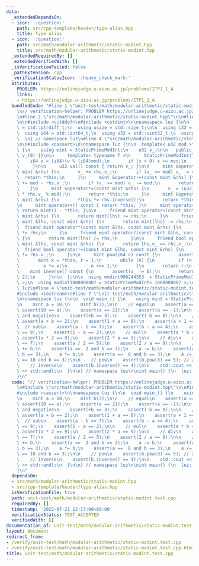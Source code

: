 ```yaml
---
data:
  _extendedDependsOn:
  - icon: ':question:'
    path: src/cpp-template/header/type-alias.hpp
    title: Type alias
  - icon: ':question:'
    path: src/math/modular-arithmetic/static-modint.hpp
    title: src/math/modular-arithmetic/static-modint.hpp
  _extendedRequiredBy: []
  _extendedVerifiedWith: []
  _isVerificationFailed: false
  _pathExtension: cpp
  _verificationStatusIcon: ':heavy_check_mark:'
  attributes:
    PROBLEM: https://onlinejudge.u-aizu.ac.jp/problems/ITP1_1_A
    links:
    - https://onlinejudge.u-aizu.ac.jp/problems/ITP1_1_A
  bundledCode: "#line 1 \"unit-test/math/modular-arithmetic/static-modint.test.cpp\"\
    \n// verification-helper: PROBLEM https://onlinejudge.u-aizu.ac.jp/problems/ITP1_1_A\n\
    \n#line 2 \"src/math/modular-arithmetic/static-modint.hpp\"\n\n#line 2 \"src/cpp-template/header/type-alias.hpp\"\
    \n\n#include <cstddef>\n#include <cstdint>\n\nnamespace luz {\n\n  using isize\
    \ = std::ptrdiff_t;\n  using usize = std::size_t;\n\n  using i32 = std::int32_t;\n\
    \  using i64 = std::int64_t;\n  using u32 = std::uint32_t;\n  using u64 = std::uint64_t;\n\
    \  \n} // namespace luz\n#line 4 \"src/math/modular-arithmetic/static-modint.hpp\"\
    \n\n#include <cassert>\n\nnamespace luz {\n\n  template< u32 mod >\n  class StaticPrimeModInt\
    \ {\n    using mint = StaticPrimeModInt;\n    u32 v_;\n\n   public:\n     StaticPrimeModInt():\
    \ v_(0) {}\n\n     template< typename T >\n     StaticPrimeModInt(T v) {\n   \
    \    i64 x = (i64)(v % (i64)mod);\n       if (x < 0) x += mod;\n       v_ = (u32)x;\n\
    \     }\n\n     u32 val() const { return v_; }\n\n     mint &operator+=(const\
    \ mint &rhs) {\n       v_ += rhs.v_;\n       if (v_ >= mod) v_ -= mod;\n     \
    \  return *this;\n     }\n     mint &operator-=(const mint &rhs) {\n       v_\
    \ += mod - rhs.v_;\n       if (v_ >= mod) v_ -= mod;\n       return *this;\n \
    \    }\n     mint &operator*=(const mint &rhs) {\n       v_ = (u32)(u64(1) * v_\
    \ * rhs.v_ % mod);\n       return *this;\n     }\n     mint &operator/=(const\
    \ mint &rhs) {\n       *this *= rhs.inverse();\n       return *this;\n     }\n\
    \n     mint operator+() const { return *this; }\n     mint operator-() const {\
    \ return mint() - *this; }\n\n     friend mint operator+(const mint &lhs, const\
    \ mint &rhs) {\n       return mint(lhs) += rhs;\n     }\n     friend mint operator-(const\
    \ mint &lhs, const mint &rhs) {\n       return mint(lhs) -= rhs;\n     }\n   \
    \  friend mint operator*(const mint &lhs, const mint &rhs) {\n       return mint(lhs)\
    \ *= rhs;\n     }\n     friend mint operator/(const mint &lhs, const mint &rhs)\
    \ {\n       return mint(lhs) /= rhs;\n     }\n\n     friend bool operator==(const\
    \ mint &lhs, const mint &rhs) {\n       return lhs.v_ == rhs.v_;\n     }\n   \
    \  friend bool operator!=(const mint &lhs, const mint &rhs) {\n       return lhs.v_\
    \ != rhs.v_;\n     }\n\n     mint pow(i64 n) const {\n       assert(0 <= n);\n\
    \       mint x = *this, r = 1;\n       while (n) {\n         if (n & 1) r *= x;\n\
    \         x *= x;\n         n >>= 1;\n       }\n       return r;\n     }\n\n \
    \    mint inverse() const {\n       assert(v_ != 0);\n       return pow(mod -\
    \ 2);\n     }\n\n  };\n\n  using modint998244353  = StaticPrimeModInt< 998244353\
    \ >;\n  using modint1000000007 = StaticPrimeModInt< 1000000007 >;\n\n} // namespace\
    \ luz\n#line 4 \"unit-test/math/modular-arithmetic/static-modint.test.cpp\"\n\n\
    #include <iostream>\n#line 7 \"unit-test/math/modular-arithmetic/static-modint.test.cpp\"\
    \n\nnamespace luz {\n\n  void main_() {\n    using mint = StaticPrimeModInt<11>;\n\
    \n    mint a = 10;\n    mint b(3);\n\n    // equal\n    assert(a == 10);\n   \
    \ assert(10 == a);\n    assert(a == 21);\n    assert(a == -1);\n\n    // positive\
    \ and negative\n    assert(+b == 3);\n    assert(-b == 8);\n\n    // add\n   \
    \ assert(a + b == 2);\n    assert(1 + a == 0);\n    assert(a + 1 == 0);\n\n  \
    \  // sub\n    assert(a - b == 7);\n    assert(b - a == 4);\n    assert(a - 1\
    \ == 9);\n    assert(1 - a == 2);\n\n    // mul\n    assert(a * b == 8);\n   \
    \ assert(a * 2 == 9);\n    assert(2 * a == 9);\n\n    // div\n    assert(a / b\
    \ == 7);\n    assert(a / 2 == 5);\n    assert(2 / a == 9);\n\n    // @=\n    a\
    \ += b;\n    assert(a ==  2 and b == 3);\n    a -= b;\n    assert(a == 10 and\
    \ b == 3);\n    a *= b;\n    assert(a ==  8 and b == 3);\n    a /= b;\n    assert(a\
    \ == 10 and b == 3);\n\n    // pow\n    assert(b.pow(3) == 5); // 27 mod 11\n\n\
    \    // inverse\n    assert(b.inverse() == 4);\n\n    std::cout << \"Hello World\"\
    \ << std::endl;\n  }\n\n} // namespace luz\n\nint main() {\n  luz::main_();\n\
    }\n"
  code: "// verification-helper: PROBLEM https://onlinejudge.u-aizu.ac.jp/problems/ITP1_1_A\n\
    \n#include \"src/math/modular-arithmetic/static-modint.hpp\"\n\n#include <iostream>\n\
    #include <cassert>\n\nnamespace luz {\n\n  void main_() {\n    using mint = StaticPrimeModInt<11>;\n\
    \n    mint a = 10;\n    mint b(3);\n\n    // equal\n    assert(a == 10);\n   \
    \ assert(10 == a);\n    assert(a == 21);\n    assert(a == -1);\n\n    // positive\
    \ and negative\n    assert(+b == 3);\n    assert(-b == 8);\n\n    // add\n   \
    \ assert(a + b == 2);\n    assert(1 + a == 0);\n    assert(a + 1 == 0);\n\n  \
    \  // sub\n    assert(a - b == 7);\n    assert(b - a == 4);\n    assert(a - 1\
    \ == 9);\n    assert(1 - a == 2);\n\n    // mul\n    assert(a * b == 8);\n   \
    \ assert(a * 2 == 9);\n    assert(2 * a == 9);\n\n    // div\n    assert(a / b\
    \ == 7);\n    assert(a / 2 == 5);\n    assert(2 / a == 9);\n\n    // @=\n    a\
    \ += b;\n    assert(a ==  2 and b == 3);\n    a -= b;\n    assert(a == 10 and\
    \ b == 3);\n    a *= b;\n    assert(a ==  8 and b == 3);\n    a /= b;\n    assert(a\
    \ == 10 and b == 3);\n\n    // pow\n    assert(b.pow(3) == 5); // 27 mod 11\n\n\
    \    // inverse\n    assert(b.inverse() == 4);\n\n    std::cout << \"Hello World\"\
    \ << std::endl;\n  }\n\n} // namespace luz\n\nint main() {\n  luz::main_();\n\
    }\n"
  dependsOn:
  - src/math/modular-arithmetic/static-modint.hpp
  - src/cpp-template/header/type-alias.hpp
  isVerificationFile: true
  path: unit-test/math/modular-arithmetic/static-modint.test.cpp
  requiredBy: []
  timestamp: '2022-07-21 12:17:00+09:00'
  verificationStatus: TEST_ACCEPTED
  verifiedWith: []
documentation_of: unit-test/math/modular-arithmetic/static-modint.test.cpp
layout: document
redirect_from:
- /verify/unit-test/math/modular-arithmetic/static-modint.test.cpp
- /verify/unit-test/math/modular-arithmetic/static-modint.test.cpp.html
title: unit-test/math/modular-arithmetic/static-modint.test.cpp
---
```

